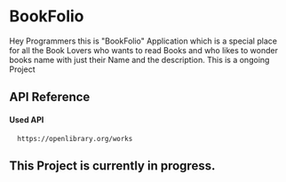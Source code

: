 
# BookFolio


Hey Programmers this is "BookFolio" Application which is a special place for all the Book Lovers who wants to read Books and who likes to wonder books name with just their Name and the description. This is a ongoing Project 
## API Reference

#### Used API

```http
  https://openlibrary.org/works
```



## This Project is currently in progress.
